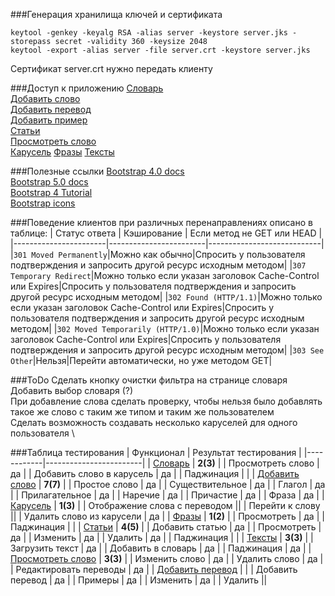 ###Генерация хранилища ключей и сертификата
```shell
keytool -genkey -keyalg RSA -alias server -keystore server.jks -storepass secret -validity 360 -keysize 2048
keytool -export -alias server -file server.crt -keystore server.jks
```
Сертификат server.crt нужно передать клиенту

###Доступ к приложению
[Словарь](https://localhost:8443/dictionary) \
[Добавить слово](https://localhost:8443/word/add) \
[Добавить перевод](https://localhost:8443/translation/add?wordId=1) \
[Добавить пример](https://localhost:8443/example/add?translationId=1) \
[Статьи](https://localhost:8443/article/list) \
[Просмотреть слово](https://localhost:8443/word?wordId=1) \
[Карусель](https://localhost:8443/roundrobin)
[Фразы](https://localhost:8443/phrase/list)
[Тексты](https://localhost:8443/text/list)

###Полезные ссылки
[Bootstrap 4.0 docs](https://getbootstrap.com/docs/4.0/getting-started/introduction/) \
[Bootstrap 5.0 docs](https://getbootstrap.com/docs/5.0/getting-started/introduction/) \
[Bootstrap 4 Tutorial](https://www.w3schools.com/bootstrap4) \
[Bootstrap icons](https://www.bootstrapicons.com)

###Поведение клиентов при различных перенаправлениях описано в таблице:
| Статус ответа | Кэширование | Если метод не GET или HEAD |
|-----------------------|------------------------|----------------------------|
|`301 Moved Permanently`|Можно как обычно|Спросить у пользователя подтверждения и запросить другой ресурс исходным методом|
|`307 Temporary Redirect`|Можно только если указан заголовок Cache-Control или Expires|Спросить у пользователя подтверждения и запросить другой ресурс исходным методом|
|`302 Found (HTTP/1.1)`|Можно только если указан заголовок Cache-Control или Expires|Спросить у пользователя подтверждения и запросить другой ресурс исходным методом|
|`302 Moved Temporarily (HTTP/1.0)`|Можно только если указан заголовок Cache-Control или Expires|Спросить у пользователя подтверждения и запросить другой ресурс исходным методом|
|`303 See Other`|Нельзя|Перейти автоматически, но уже методом GET|

###ToDo
Сделать кнопку очистки фильтра на странице словаря \
Добавить выбор словаря (?) \
При добавление слова сделать проверку, чтобы нельзя было добавлять такое же слово с таким же типом и таким же пользователем \
Сделать возможность создавать несколько каруселей для одного пользователя \

###Таблица тестирования
| Функционал | Результат тестирования |
|------------|------------------------|
| [Словарь](https://localhost:8443/dictionary) | **2(3)** |
| Просмотреть слово | да |
| Добавить слово в карусель | да |
| Паджинация | |
| [Добавить слово](https://localhost:8443/word/add) | **7(7)** |
| Простое слово | да |
| Существительное | да |
| Глагол | да |
| Прилагательное | да |
| Наречие | да |
| Причастие | да |
| Фраза | да |
| [Карусель](https://localhost:8443/roundrobin) | **1(3)** |
| Отображение слова с переводом ||
| Перейти к слову ||
| Удалить слово из карусели | да |
| [Фразы](https://localhost:8443/phrase/list) | **1(2)** |
| Просмотреть | да |
| Паджинация | |
| [Статьи](https://localhost:8443/article/list) | **4(5)** |
| Добавить статью | да |
| Просмотреть | да |
| Изменить | да |
| Удалить | да |
| Паджинация | |
| [Тексты](https://localhost:8443/text/list) | **3(3)** |
| Загрузить текст | да |
| Добавить в словарь | да |
| Паджинация | да |
| [Просмотреть слово](https://localhost:8443/word?wordId=1) | **3(3)** |
| Изменить слово | да |
| Удалить слово | да |
| Редактировать переводы | да |
| [Добавить перевод](https://localhost:8443/translation/add?wordId=1) | |
| Добавить перевод | да |
| Примеры | да |
| Изменить | да |
| Удалить ||
